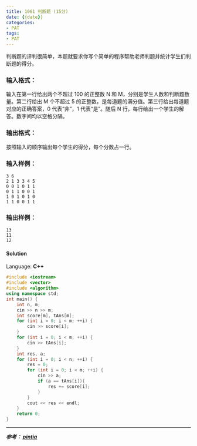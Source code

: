 ```yaml
---
title: 1061 判断题 (15分)
date: {{date}}
categories:
- PAT
tags:
- PAT
---
```

判断题的评判很简单，本题就要求你写个简单的程序帮助老师判题并统计学生们判断题的得分。

### 输入格式：

输入在第一行给出两个不超过 100 的正整数 N 和 M，分别是学生人数和判断题数量。第二行给出 M 个不超过 5
的正整数，是每道题的满分值。第三行给出每道题对应的正确答案，0 代表“非”，1 代表“是”。随后 N 行，每行给出一个学生的解答。数字间均以空格分隔。

### 输出格式：

按照输入的顺序输出每个学生的得分，每个分数占一行。

### 输入样例：

    
    
    3 6
    2 1 3 3 4 5
    0 0 1 0 1 1
    0 1 1 0 0 1
    1 0 1 0 1 0
    1 1 0 0 1 1
    

### 输出样例：

    
    
    13
    11
    12
    

#### Solution

Language: **C++**
```C++
#include <iostream>
#include <vector>
#include <algorithm>
using namespace std;
int main() {
    int n, m;
    cin >> n >> m;
    int score[m], tAns[m];
    for (int i = 0; i < m; ++i) {
        cin >> score[i];
    }
    for (int i = 0; i < m; ++i) {
        cin >> tAns[i];
    }
    int res, a;
    for (int i = 0; i < n; ++i) {
        res = 0;
        for (int i = 0; i < m; ++i) {
            cin >> a;
            if (a == tAns[i]){
                res += score[i];
            }
        }
        cout << res << endl;
    }
    return 0;
}
```
---
***参考：
[pintia](https://pintia.cn/problem-sets/994805260223102976/problems/994805268817231872)***
